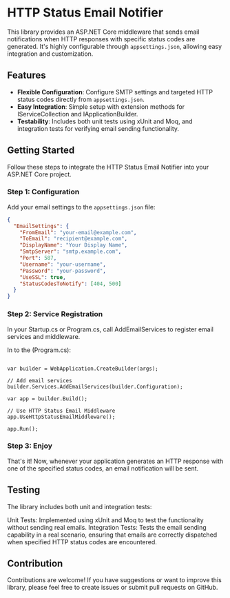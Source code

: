# HTTP Status Email Notifier

This library provides an ASP.NET Core middleware that sends email notifications when HTTP responses with specific status codes are generated. It's highly configurable through `appsettings.json`, allowing easy integration and customization.

## Features

- **Flexible Configuration**: Configure SMTP settings and targeted HTTP status codes directly from `appsettings.json`.
- **Easy Integration**: Simple setup with extension methods for IServiceCollection and IApplicationBuilder.
- **Testability**: Includes both unit tests using xUnit and Moq, and integration tests for verifying email sending functionality.

## Getting Started

Follow these steps to integrate the HTTP Status Email Notifier into your ASP.NET Core project.

### Step 1: Configuration

Add your email settings to the `appsettings.json` file:

```json
{
  "EmailSettings": {
    "FromEmail": "your-email@example.com",
    "ToEmail": "recipient@example.com",
    "DisplayName": "Your Display Name",
    "SmtpServer": "smtp.example.com",
    "Port": 587,
    "Username": "your-username",
    "Password": "your-password",
    "UseSSL": true,
    "StatusCodesToNotify": [404, 500]
  }
}
```
### Step 2: Service Registration
In your Startup.cs or Program.cs, call AddEmailServices to register email services and middleware.

In to the (Program.cs):

```

var builder = WebApplication.CreateBuilder(args);

// Add email services
builder.Services.AddEmailServices(builder.Configuration);

var app = builder.Build();

// Use HTTP Status Email Middleware
app.UseHttpStatusEmailMiddleware();

app.Run();

```
### Step 3: Enjoy
That's it! Now, whenever your application generates an HTTP response with one of the specified status codes, an email notification will be sent.

## Testing
The library includes both unit and integration tests:

Unit Tests: Implemented using xUnit and Moq to test the functionality without sending real emails.
Integration Tests: Tests the email sending capability in a real scenario, ensuring that emails are correctly dispatched when specified HTTP status codes are encountered.
## Contribution
Contributions are welcome! If you have suggestions or want to improve this library, please feel free to create issues or submit pull requests on GitHub.